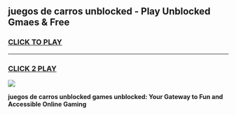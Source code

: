
## juegos de carros unblocked - Play Unblocked Gmaes & Free
<h3>
<a href="https://news.freeplayer.one?title=juegos_de_carros_unblocked&ref=23F">CLICK TO PLAY</a></h3>
<hr>

<h3>
<a href="https://news.freeplayer.one?title=juegos_de_carros_unblocked&ref=23F">CLICK 2 PLAY</a>
  
</h3>

<a href="https://news.freeplayer.one?title=juegos_de_carros_unblocked&ref=23F/"><img src="https://clearcache.store/games.png"></a>


**juegos de carros unblocked games unblocked: Your Gateway to Fun and Accessible Online Gaming**
